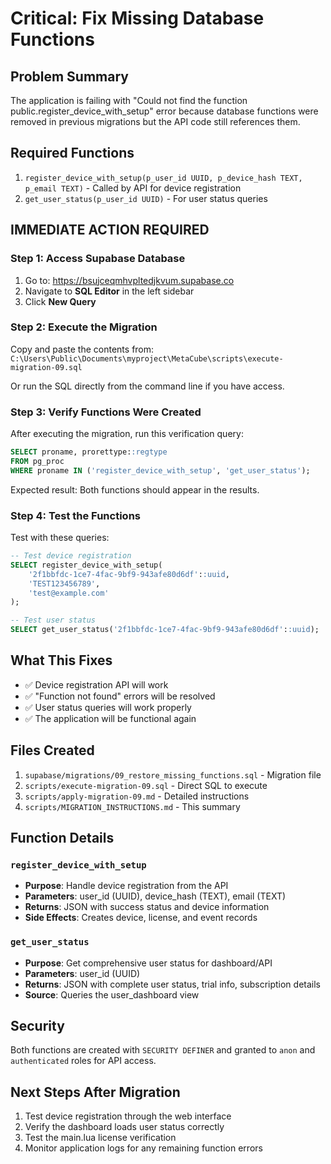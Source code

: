 # Critical: Fix Missing Database Functions

## Problem Summary
The application is failing with "Could not find the function public.register_device_with_setup" error because database functions were removed in previous migrations but the API code still references them.

## Required Functions
1. `register_device_with_setup(p_user_id UUID, p_device_hash TEXT, p_email TEXT)` - Called by API for device registration
2. `get_user_status(p_user_id UUID)` - For user status queries

## IMMEDIATE ACTION REQUIRED

### Step 1: Access Supabase Database
1. Go to: https://bsujceqmhvpltedjkvum.supabase.co
2. Navigate to **SQL Editor** in the left sidebar
3. Click **New Query**

### Step 2: Execute the Migration
Copy and paste the contents from: `C:\Users\Public\Documents\myproject\MetaCube\scripts\execute-migration-09.sql`

Or run the SQL directly from the command line if you have access.

### Step 3: Verify Functions Were Created
After executing the migration, run this verification query:
```sql
SELECT proname, prorettype::regtype
FROM pg_proc
WHERE proname IN ('register_device_with_setup', 'get_user_status');
```

Expected result: Both functions should appear in the results.

### Step 4: Test the Functions
Test with these queries:
```sql
-- Test device registration
SELECT register_device_with_setup(
    '2f1bbfdc-1ce7-4fac-9bf9-943afe80d6df'::uuid,
    'TEST123456789',
    'test@example.com'
);

-- Test user status
SELECT get_user_status('2f1bbfdc-1ce7-4fac-9bf9-943afe80d6df'::uuid);
```

## What This Fixes
- ✅ Device registration API will work
- ✅ "Function not found" errors will be resolved
- ✅ User status queries will work properly
- ✅ The application will be functional again

## Files Created
1. `supabase/migrations/09_restore_missing_functions.sql` - Migration file
2. `scripts/execute-migration-09.sql` - Direct SQL to execute
3. `scripts/apply-migration-09.md` - Detailed instructions
4. `scripts/MIGRATION_INSTRUCTIONS.md` - This summary

## Function Details

### `register_device_with_setup`
- **Purpose**: Handle device registration from the API
- **Parameters**: user_id (UUID), device_hash (TEXT), email (TEXT)
- **Returns**: JSON with success status and device information
- **Side Effects**: Creates device, license, and event records

### `get_user_status`
- **Purpose**: Get comprehensive user status for dashboard/API
- **Parameters**: user_id (UUID)
- **Returns**: JSON with complete user status, trial info, subscription details
- **Source**: Queries the user_dashboard view

## Security
Both functions are created with `SECURITY DEFINER` and granted to `anon` and `authenticated` roles for API access.

## Next Steps After Migration
1. Test device registration through the web interface
2. Verify the dashboard loads user status correctly
3. Test the main.lua license verification
4. Monitor application logs for any remaining function errors